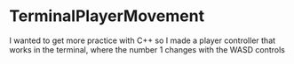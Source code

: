 # TerminalPlayerMovement
 I wanted to get more practice with C++ so I made a player controller that works in the terminal, where the number 1 changes with the WASD controls
